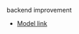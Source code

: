 backend improvement
- [Model link](https://app.eraser.io/workspace/YtPqZ1VogxGy1jzIDkzj?origin=share)